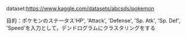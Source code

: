 dataset:https://www.kaggle.com/datasets/abcsds/pokemon

目的：ポケモンのステータス'HP', 'Attack', 'Defense', 'Sp. Atk', 'Sp. Def', 'Speed'を入力として，デンドログラムにクラスタリングをする
